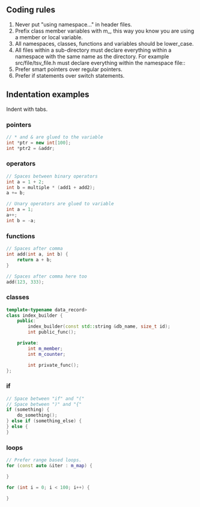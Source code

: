 
## Coding rules
1. Never put "using namespace..." in header files.
2. Prefix class member variables with m_, this way you know you are using a member or local variable.
3. All namespaces, classes, functions and variables should be lower_case.
4. All files within a sub-directory must declare everything within a namespace with the same name as the directory. For example src/file/tsv_file.h must declare everything within the namespace file::
5. Prefer smart pointers over regular pointers.
6. Prefer if statements over switch statements.

## Indentation examples

Indent with tabs.

### pointers
```c++
// * and & are glued to the variable
int *ptr = new int[100];
int *ptr2 = &addr;
```

### operators
```c++
// Spaces between binary operators
int a = 1 + 2;
int b = multiple * (add1 + add2);
a += b;

// Unary operators are glued to variable
int a = 1;
a++;
int b = -a;
```

### functions
```c++
// Spaces after comma
int add(int a, int b) {
    return a + b;
}

// Spaces after comma here too
add(123, 333);
```

### classes
```c++
template<typename data_record>
class index_builder {
    public:
        index_builder(const std::string &db_name, size_t id);
        int public_func();

    private:
        int m_member;
        int m_counter;

        int private_func();
};
```


### if
```c++
// Space between "if" and "("
// Space between ")" and "{"
if (something) {
    do_something();
} else if (something_else) {
} else {
}
```

### loops
```c++
// Prefer range based loops.
for (const auto &iter : m_map) {

}

for (int i = 0; i < 100; i++) {

} 
```



